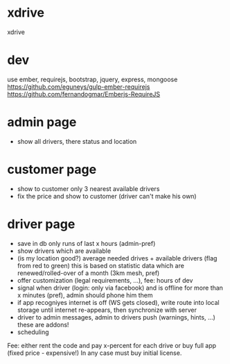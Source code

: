 # xdrive
xdrive

# dev
use ember, requirejs, bootstrap, jquery, express, mongoose
https://github.com/eguneys/gulp-ember-requirejs
https://github.com/fernandogmar/Emberjs-RequireJS

# admin page
- show all drivers, there status and location

# customer page
- show to customer only 3 nearest available drivers
- fix the price and show to customer (driver can't make his own)

# driver page
- save in db only runs of last x hours (admin-pref)
- show drivers which are available
- (is my location good?) average needed drives + available drivers
  (flag from red to green)
 this is based on statistic data which are renewed/rolled-over of a month
  (3km mesh, pref)
- offer customization (legal requirements, ...), fee: hours of dev
- signal when driver (login: only via facebook) and is offline for more
  than x minutes (pref), admin should phone him them
- if app recogniyes internet is off (WS gets closed), write route into local
  storage until internet re-appears, then synchronize with server
- driver to admin messages, admin to drivers push (warnings, hints, ...)
  these are addons!
- scheduling

Fee: either rent the code and pay x-percent for each drive or
buy full app (fixed price - expensive!)
In any case must buy initial license.
